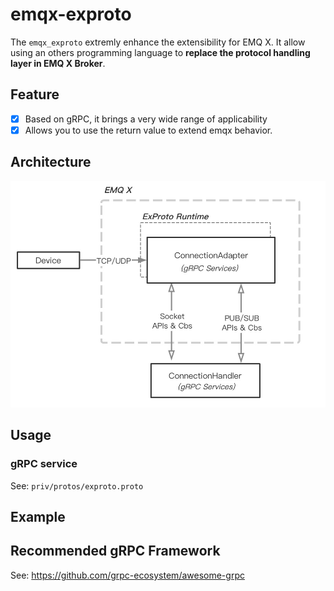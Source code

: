 # emqx-exproto

The `emqx_exproto` extremly enhance the extensibility for EMQ X. It allow using an others programming language to **replace the protocol handling layer in EMQ X Broker**.

## Feature

- [x] Based on gRPC, it brings a very wide range of applicability
- [x] Allows you to use the return value to extend emqx behavior.

## Architecture

![](./docs/images/exproto-arch.jpg)

## Usage

### gRPC service

See: `priv/protos/exproto.proto`

## Example

## Recommended gRPC Framework

See: https://github.com/grpc-ecosystem/awesome-grpc
